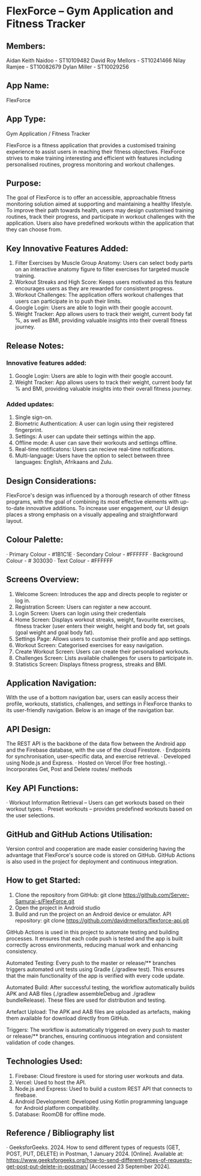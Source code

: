 # FlexForce – Gym Application and Fitness Tracker

## Members:
Aidan Keith Naidoo - ST10109482
David Roy Mellors - ST10241466
Nilay Ramjee - ST10082679
Dylan Miller - ST10029256

## App Name: 
FlexForce

## App Type: 
Gym Application / Fitness Tracker

FlexForce is a fitness application that provides a customised training experience to assist users in reaching their fitness objectives. 
FlexForce strives to make training interesting and efficient with features including personalised routines, progress monitoring and workout challenges.

## Purpose:
The goal of FlexForce is to offer an accessible, approachable fitness monitoring solution aimed at supporting and maintaining a healthy lifestyle. 
To improve their path towards health, users may design customised training routines, track their progress, and participate in workout challenges with the application. 
Users also have predefined workouts within the application that they can choose from.

## Key Innovative Features Added:

1. Filter Exercises by Muscle Group Anatomy: Users can select body parts on an interactive anatomy figure to filter exercises for targeted muscle training.
2. Workout Streaks and High Score: Keeps users motivated as this feature encourages users as they are rewarded for consistent progress.
3. Workout Challenges: The application offers workout challenges that users can participate in to push their limits.
4. Google Login: Users are able to login with their google account.
5. Weight Tracker: App allows users to track their weight, current body fat %, as well as BMI, providing valuable insights into their overall fitness journey.

## Release Notes:
### Innovative features added:
1. Google Login: Users are able to login with their google account.
2. Weight Tracker: App allows users to track their weight, current body fat % and BMI, providing valuable insights into their overall fitness journey.

### Added updates:
1. Single sign-on.
2. Biometric Authentication: A user can login using their registered fingerprint.
3. Settings: A user can update their settings within the app.
4. Offline mode: A user can save their workouts and settings offline.
5. Real-time notificatons: Users can recieve real-time notifications.
6. Multi-language: Users have the option to select between three languages: English, Afrikaans and Zulu.

## Design Considerations:
FlexForce's design was influenced by a thorough research of other fitness programs, with the goal of combining its most effective elements with up-to-date innovative additions. 
To increase user engagement, our UI design places a strong emphasis on a visually appealing and straightforward layout.

## Colour Palette:
· Primary Colour - #1B1C1E
· Secondary Colour - #FFFFFF
· Background Colour - # 303030
· Text Colour - #FFFFFF

## Screens Overview:
1. Welcome Screen: Introduces the app and directs people to register or log in.
2. Registration Screen: Users can register a new account.
3. Login Screen: Users can login using their credentials
4. Home Screen: Displays workout streaks, weight, favourite exercises, fitness tracker (user enters their weight, height and body fat, set goals (goal weight and goal body fat).
5. Settings Page: Allows users to customise their profile and app settings.
6. Workout Screen: Categorised exercises for easy navigation.
7. Create Workout Screen: Users can create their personalised workouts.
8. Challenges Screen: Lists available challenges for users to participate in.
9. Statistics Screen: Displays fitness progress, streaks and BMI.
 
## Application Navigation:
With the use of a bottom navigation bar, users can easily access their profile, workouts, statistics, challenges, and settings in FlexForce thanks to its user-friendly navigation. Below is an image of the navigation bar.
 
## API Design:
The REST API is the backbone of the data flow between the Android app and the Firebase database, with the use of the cloud Firestore.
· Endpoints for synchronisation, user-specific data, and exercise retrieval.
· Developed using Node.js and Express.
· Hosted on Vercel (For free hosting).
· Incorporates Get, Post and Delete routes/ methods

## Key API Functions:
·  Workout Information Retrieval – Users can get workouts based on their workout types.
·  Preset workouts – provides predefined workouts based on the user selections.

## GitHub and GitHub Actions Utilisation:
Version control and cooperation are made easier considering having the advantage that FlexForce's source code is stored on GitHub. 
GitHub Actions is also used in the project for deployment and continuous integration.

## How to get Started:
1. Clone the repository from GitHub: 
git clone  https://github.com/Server-Samurai-s/FlexForce.git
2. Open the project in Android studio
3. Build and run the project on an Android device or emulator. 
API repository: git clone https://github.com/davidrmellors/flexforce-api.git

GitHub Actions is used in this project to automate testing and building processes. It ensures that each code push is tested and the app is built correctly across environments, reducing manual work and enhancing consistency.

Automated Testing:
Every push to the master or release/** branches triggers automated unit tests using Gradle (./gradlew test). This ensures that the main functionality of the app is verified with every code update.

Automated Build:
After successful testing, the workflow automatically builds APK and AAB files (./gradlew assembleDebug and ./gradlew bundleRelease). These files are used for distribution and testing.

Artefact Upload:
The APK and AAB files are uploaded as artefacts, making them available for download directly from GitHub.

Triggers:
The workflow is automatically triggered on every push to master or release/** branches, ensuring continuous integration and consistent validation of code changes.

## Technologies Used:
1. Firebase: Cloud firestore is used for storing user workouts and data.
2. Vercel: Used to host the API.
3. Node.js and Express: Used to build a custom REST API that connects to firebase. 
4. Android Development: Developed using Kotlin programming language for Android platform compatibility.
5. Database: RoomDB for offline mode.
 
## Reference / Bibliography list
· GeeksforGeeks. 2024. How to send different types of requests (GET, POST, PUT, DELETE) in Postman, 1 January 2024. [Online]. Available at: https://www.geeksforgeeks.org/how-to-send-different-types-of-requests-get-post-put-delete-in-postman/ [Accessed 23 September 2024].
